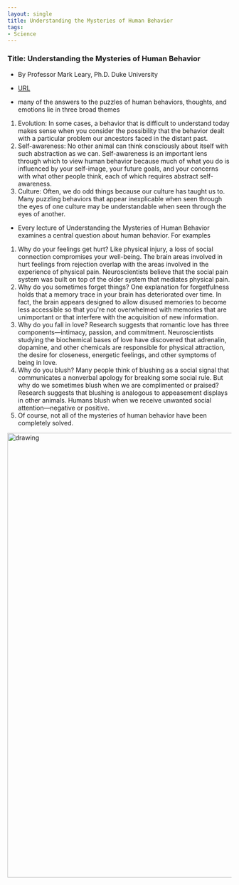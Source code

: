 ```yaml
---
layout: single
title: Understanding the Mysteries of Human Behavior
tags:
- Science
---
```



###  Title: Understanding the Mysteries of Human Behavior
- By Professor Mark Leary, Ph.D. Duke University
- [URL](https://www.thegreatcourses.com/courses/understanding-the-mysteries-of-human-behavior.html)


- many of the answers to the puzzles of human behaviors, thoughts, and emotions lie in three broad themes 
1. Evolution: In some cases, a behavior that is difficult to understand today makes sense when you consider the possibility that the behavior dealt with a particular problem our ancestors faced in the distant past.
2. Self-awareness: No other animal can think consciously about itself with such abstraction as we can. Self-awareness is an important lens through which to view human behavior because much of what you do is influenced by your self-image, your future goals, and your concerns with what other people think, each of which requires abstract self-awareness.
3. Culture: Often, we do odd things because our culture has taught us to. Many puzzling behaviors that appear inexplicable when seen through the eyes of one culture may be understandable when seen through the eyes of another.


- Every lecture of Understanding the Mysteries of Human Behavior examines a central question about human behavior. For examples

1. Why do your feelings get hurt? Like physical injury, a loss of social connection compromises your well-being. The brain areas involved in hurt feelings from rejection overlap with the areas involved in the experience of physical pain. Neuroscientists believe that the social pain system was built on top of the older system that mediates physical pain.
2. Why do you sometimes forget things? One explanation for forgetfulness holds that a memory trace in your brain has deteriorated over time. In fact, the brain appears designed to allow disused memories to become less accessible so that you're not overwhelmed with memories that are unimportant or that interfere with the acquisition of new information.
3. Why do you fall in love? Research suggests that romantic love has three components—intimacy, passion, and commitment. Neuroscientists studying the biochemical bases of love have discovered that adrenalin, dopamine, and other chemicals are responsible for physical attraction, the desire for closeness, energetic feelings, and other symptoms of being in love.
4. Why do you blush? Many people think of blushing as a social signal that communicates a nonverbal apology for breaking some social rule. But why do we sometimes blush when we are complimented or praised? Research suggests that blushing is analogous to appeasement displays in other animals. Humans blush when we receive unwanted social attention—negative or positive.
5. Of course, not all of the mysteries of human behavior have been completely solved. 

<img src="{{ site.baseurl }}/pic/human-behavior.png" alt="drawing" width="1000"/>